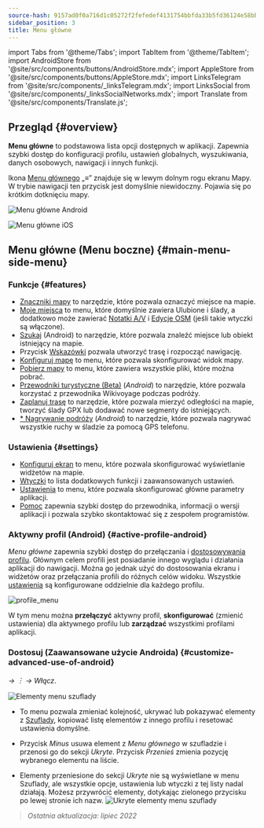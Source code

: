 ```yaml
---
source-hash: 9157ad0f0a716d1c05272f2fefedef4131754bbfda33b5fd36124e58bb0e2ce1
sidebar_position: 3
title: Menu główne
---
```

import Tabs from '@theme/Tabs';
import TabItem from '@theme/TabItem';
import AndroidStore from '@site/src/components/buttons/AndroidStore.mdx';
import AppleStore from '@site/src/components/buttons/AppleStore.mdx';
import LinksTelegram from '@site/src/components/_linksTelegram.mdx';
import LinksSocial from '@site/src/components/_linksSocialNetworks.mdx';
import Translate from '@site/src/components/Translate.js';

## Przegląd {#overview}

**Menu główne** to podstawowa lista opcji dostępnych w aplikacji. Zapewnia szybki dostęp do konfiguracji profilu, ustawień globalnych, wyszukiwania, danych osobowych, nawigacji i innych funkcji.

Ikona [Menu głównego](../widgets/map-buttons.md#main-menu) „&#8801;” znajduje się w lewym dolnym rogu ekranu Mapy. W trybie nawigacji ten przycisk jest domyślnie niewidoczny. Pojawia się po krótkim dotknięciu mapy.

<Tabs groupId="operating-systems" queryString="current-os">

<TabItem value="android" label="Android">

![Menu główne Android](@site/static/img/menu/main_menu_android.png)

</TabItem>

<TabItem value="ios" label="iOS">

![Menu główne iOS](@site/static/img/menu/main_menu_ios.png)

</TabItem>

</Tabs>

## Menu główne (Menu boczne) {#main-menu-side-menu}

### Funkcje {#features}

- [Znaczniki mapy](../personal/markers.md) to narzędzie, które pozwala oznaczyć miejsce na mapie.
- [Moje miejsca](../personal/myplaces.md) to menu, które domyślnie zawiera Ulubione i ślady, a dodatkowo może zawierać [Notatki A/V](../plugins/audio-video-notes.md) i [Edycje OSM](../plugins/osm-editing.md) (jeśli takie wtyczki są włączone).
- [Szukaj](../search/index.md) (Android) to narzędzie, które pozwala znaleźć miejsce lub obiekt istniejący na mapie.
- Przycisk [Wskazówki](../widgets/map-buttons.md#directions) pozwala utworzyć trasę i rozpocząć nawigację.
- [Konfiguruj mapę](../map/configure-map-menu.md) to menu, które pozwala skonfigurować widok mapy.
- [Pobierz mapy](../start-with/download-maps.md) to menu, które zawiera wszystkie pliki, które można pobrać.
- [Przewodniki turystyczne (Beta)](../plan-route/travel-guides.md) (*Android*) to narzędzie, które pozwala korzystać z przewodnika Wikivoyage podczas podróży.
- [Zaplanuj trasę](../plan-route/create-route.md) to narzędzie, które pozwala mierzyć odległości na mapie, tworzyć ślady GPX lub dodawać nowe segmenty do istniejących.
- [* Nagrywanie podróży](../plugins/trip-recording.md) (*Android*) to narzędzie, które pozwala nagrywać wszystkie ruchy w śladzie za pomocą GPS telefonu.

### Ustawienia {#settings}

- [Konfiguruj ekran](../widgets/configure-screen.md) to menu, które pozwala skonfigurować wyświetlanie widżetów na mapie.
- [Wtyczki](../plugins/index.md#configure-plugin) to lista dodatkowych funkcji i zaawansowanych ustawień.
- [Ustawienia](../personal/global-settings.md) to menu, które pozwala skonfigurować główne parametry aplikacji.
- [Pomoc](./first-steps.md#offline-help) zapewnia szybki dostęp do przewodnika, informacji o wersji aplikacji i pozwala szybko skontaktować się z zespołem programistów.

### Aktywny profil (Android) {#active-profile-android}

*Menu główne* zapewnia szybki dostęp do przełączania i [dostosowywania profilu](../personal/profiles.md). Głównym celem profili jest posiadanie innego wyglądu i działania aplikacji do nawigacji. Można go jednak użyć do dostosowania ekranu i widżetów oraz przełączania profili do różnych celów widoku. Wszystkie [ustawienia](../personal/profiles.md) są konfigurowane oddzielnie dla każdego profilu.

![profile_menu](@site/static/img/menu/profile_menu.png)

W tym menu można **przełączyć** aktywny profil, **skonfigurować** (zmienić ustawienia) dla aktywnego profilu lub **zarządzać** wszystkimi profilami aplikacji.

### Dostosuj (Zaawansowane użycie Androida) {#customize-advanced-use-of-android}

*<Translate android="true" ids="shared_string_menu,configure_profile,ui_customization,shared_string_drawer"/> → &#65049; → Włącz*.

![Elementy menu szuflady](@site/static/img/settings/drawer_menu_correct.png)

- To menu pozwala zmieniać kolejność, ukrywać lub pokazywać elementy z [Szuflady](../personal/profiles.md#drawer), kopiować listę elementów z innego profilu i resetować ustawienia domyślne.

- Przycisk *Minus* usuwa element z *Menu głównego* w szufladzie i przenosi go do sekcji *Ukryte*. Przycisk *Przenieś* zmienia pozycję wybranego elementu na liście.

- Elementy przeniesione do sekcji *Ukryte* nie są wyświetlane w menu Szuflady, ale wszystkie opcje, ustawienia lub wtyczki z tej listy nadal działają. Możesz przywrócić elementy, dotykając zielonego przycisku po lewej stronie ich nazw.
  ![Ukryte elementy menu szuflady](@site/static/img/settings/drawer_menu_hidden_items.png)

> *Ostatnia aktualizacja: lipiec 2022*